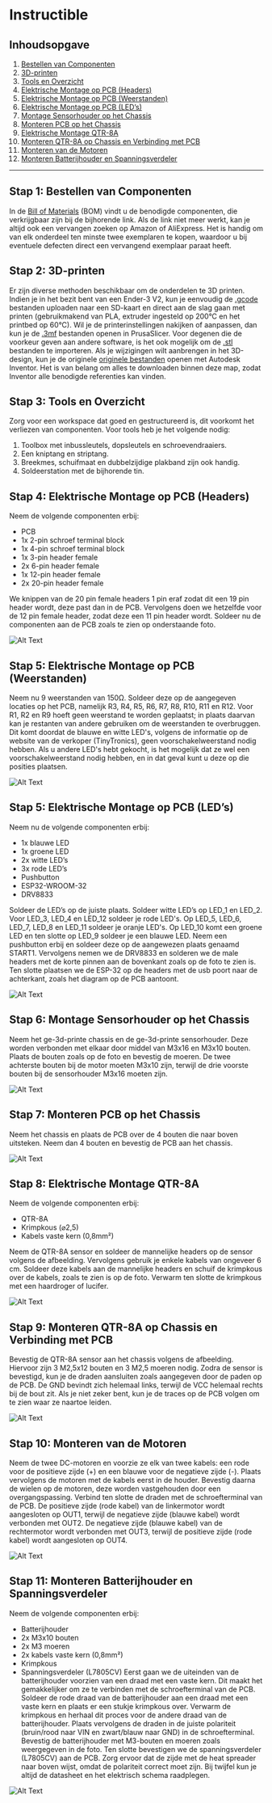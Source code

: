 # Instructible

## Inhoudsopgave
1. [Bestellen van Componenten](#stap-1-bestellen-van-componenten)
2. [3D-printen](#stap-2-3d-printen)
3. [Tools en Overzicht](#stap-3-tools-en-overzicht)
4. [Elektrische Montage op PCB (Headers)](#stap-4-elektrische-montage-op-pcb-headers)
5. [Elektrische Montage op PCB (Weerstanden)](#stap-5-elektrische-montage-op-pcb-weerstanden)
6. [Elektrische Montage op PCB (LED’s)](#stap-5-elektrische-montage-op-pcb-leds)
7. [Montage Sensorhouder op het Chassis](#stap-6-montage-sensorhouder-op-het-chassis)
8. [Monteren PCB op het Chassis](#stap-7-monteren-pcb-op-het-chassis)
9. [Elektrische Montage QTR-8A](#stap-8-elektrische-montage-qtr-8a)
10. [Monteren QTR-8A op Chassis en Verbinding met PCB](#stap-9-monteren-qtr-8a-op-chassis-en-verbinding-met-pcb)
11. [Monteren van de Motoren](#stap-10-monteren-van-de-motoren)
12. [Monteren Batterijhouder en Spanningsverdeler](#stap-11-monteren-batterijhouder-en-spanningsverdeler)

---

## Stap 1: Bestellen van Componenten
In de [Bill of Materials](./bill%20of%20materials) (BOM) vindt u de benodigde componenten, die verkrijgbaar zijn bij de bijhorende link. Als de link niet meer werkt, kan je altijd ook een vervangen zoeken op Amazon of AliExpress. Het is handig om van elk onderdeel ten minste twee exemplaren te kopen, waardoor u bij eventuele defecten direct een vervangend exemplaar paraat heeft.

## Stap 2: 3D-printen
Er zijn diverse methoden beschikbaar om de onderdelen te 3D printen. Indien je in het bezit bent van een Ender-3 V2, kun je eenvoudig de [.gcode](./technische%tekeningen/GCODE/) bestanden uploaden naar een SD-kaart en direct aan de slag gaan met printen (gebruikmakend van PLA, extruder ingesteld op 200°C en het printbed op 60°C). Wil je de printerinstellingen nakijken of aanpassen, dan kun je de [.3mf](./technische%tekeningen/PrusaSlicer/) bestanden openen in PrusaSlicer. Voor degenen die de voorkeur geven aan andere software, is het ook mogelijk om de [.stl](./technische%tekeningen/STL/) bestanden te importeren. Als je wijzigingen wilt aanbrengen in het 3D-design, kun je de originele [originele bestanden](/technische%tekeningen/mechanisch/Workingfolder-ELM3-Project-Synthese-LFR/) openen met Autodesk Inventor. Het is van belang om alles te downloaden binnen deze map, zodat Inventor alle benodigde referenties kan vinden.

## Stap 3: Tools en Overzicht
Zorg voor een workspace dat goed en gestructureerd is, dit voorkomt het verliezen van componenten. Voor tools heb je het volgende nodig:
1. Toolbox met inbussleutels, dopsleutels en schroevendraaiers.
2. Een kniptang en striptang.
3. Breekmes, schuifmaat en dubbelzijdige plakband zijn ook handig.
4. Soldeerstation met de bijhorende tin.

## Stap 4: Elektrische Montage op PCB (Headers)
Neem de volgende componenten erbij:
- PCB
- 1x 2-pin schroef terminal block
- 1x 4-pin schroef terminal block
- 1x 3-pin header female
- 2x 6-pin header female
- 1x 12-pin header female
- 2x 20-pin header female

We knippen van de 20 pin female headers 1 pin eraf zodat dit een 19 pin header wordt, deze past dan in de PCB. Vervolgens doen we hetzelfde voor de 12 pin female header, zodat deze een 11 pin header wordt. Soldeer nu de componenten aan de PCB zoals te zien op onderstaande foto.

![Alt Text](../images/20231214_162000.jpg)

## Stap 5: Elektrische Montage op PCB (Weerstanden)
Neem nu 9 weerstanden van 150Ω. Soldeer deze op de aangegeven locaties op het PCB, namelijk R3, R4, R5, R6, R7, R8, R10, R11 en R12. Voor R1, R2 en R9 hoeft geen weerstand te worden geplaatst; in plaats daarvan kan je restanten van andere gebruiken om de weerstanden te overbruggen. Dit komt doordat de blauwe en witte LED's, volgens de informatie op de website van de verkoper (TinyTronics), geen voorschakelweerstand nodig hebben. Als u andere LED's hebt gekocht, is het mogelijk dat ze wel een voorschakelweerstand nodig hebben, en in dat geval kunt u deze op die posities plaatsen.

![Alt Text](../images/20231214_172737.jpg)

## Stap 5: Elektrische Montage op PCB (LED’s)
Neem nu de volgende componenten erbij:
- 1x blauwe LED
- 1x groene LED
- 2x witte LED’s
- 3x rode LED’s
- Pushbutton
- ESP32-WROOM-32
- DRV8833

Soldeer de LED’s op de juiste plaats. Soldeer witte LED’s op LED_1 en LED_2. Voor LED_3, LED_4 en LED_12 soldeer je rode LED's. Op LED_5, LED_6, LED_7, LED_8 en LED_11 soldeer je oranje LED's. Op LED_10 komt een groene LED en ten slotte op LED_9 soldeer je een blauwe LED. Neem een pushbutton erbij en soldeer deze op de aangewezen plaats genaamd START1. Vervolgens nemen we de DRV8833 en solderen we de male headers met de korte pinnen aan de bovenkant zoals op de foto te zien is. Ten slotte plaatsen we de ESP-32 op de headers met de usb poort naar de achterkant, zoals het diagram op de PCB aantoont.

![Alt Text](../images/20231225_150214.jpg)

## Stap 6: Montage Sensorhouder op het Chassis
Neem het ge-3d-printe chassis en de ge-3d-printe sensorhouder. Deze worden verbonden met elkaar door middel van M3x16 en M3x10 bouten. Plaats de bouten zoals op de foto en bevestig de moeren. De twee achterste bouten bij de motor moeten M3x10 zijn, terwijl de drie voorste bouten bij de sensorhouder M3x16 moeten zijn.

![Alt Text](../images/20231225_150635.jpg)

## Stap 7: Monteren PCB op het Chassis
Neem het chassis en plaats de PCB over de 4 bouten die naar boven uitsteken. Neem dan 4 bouten en bevestig de PCB aan het chassis.

![Alt Text](../images/20231225_150913.jpg)

## Stap 8: Elektrische Montage QTR-8A
Neem de volgende componenten erbij:
- QTR-8A
- Krimpkous (⌀2,5)
- Kabels vaste kern (0,8mm²)

Neem de QTR-8A sensor en soldeer de mannelijke headers op de sensor volgens de afbeelding. Vervolgens gebruik je enkele kabels van ongeveer 6 cm. Soldeer deze kabels aan de mannelijke headers en schuif de krimpkous over de kabels, zoals te zien is op de foto. Verwarm ten slotte de krimpkous met een haardroger of lucifer.

![Alt Text](../images/20231214_205710.jpg)

## Stap 9: Monteren QTR-8A op Chassis en Verbinding met PCB
Bevestig de QTR-8A sensor aan het chassis volgens de afbeelding. Hiervoor zijn 3 M2,5x12 bouten en 3 M2,5 moeren nodig. Zodra de sensor is bevestigd, kun je de draden aansluiten zoals aangegeven door de paden op de PCB. De GND bevindt zich helemaal links, terwijl de VCC helemaal rechts bij de bout zit. Als je niet zeker bent, kun je de traces op de PCB volgen om te zien waar ze naartoe leiden.

![Alt Text](../images/20231225_151740.jpg)

## Stap 10: Monteren van de Motoren
Neem de twee DC-motoren en voorzie ze elk van twee kabels: een rode voor de positieve zijde (+) en een blauwe voor de negatieve zijde (-). Plaats vervolgens de motoren met de kabels eerst in de houder. Bevestig daarna de wielen op de motoren, deze worden vastgehouden door een overgangspassing. Verbind ten slotte de draden met de schroefterminal van de PCB. De positieve zijde (rode kabel) van de linkermotor wordt aangesloten op OUT1, terwijl de negatieve zijde (blauwe kabel) wordt verbonden met OUT2. De negatieve zijde (blauwe kabel) van de rechtermotor wordt verbonden met OUT3, terwijl de positieve zijde (rode kabel) wordt aangesloten op OUT4.

![Alt Text](../images/20231227_230854.jpg)

## Stap 11: Monteren Batterijhouder en Spanningsverdeler
Neem de volgende componenten erbij:
- Batterijhouder
- 2x M3x10 bouten
- 2x M3 moeren
- 2x kabels vaste kern (0,8mm²)
- Krimpkous
- Spanningsverdeler (L7805CV)
Eerst gaan we de uiteinden van de batterijhouder voorzien van een draad met een vaste kern. Dit maakt het gemakkelijker om ze te verbinden met de schroefterminal van de PCB. Soldeer de rode draad van de batterijhouder aan een draad met een vaste kern en plaats er een stukje krimpkous over. Verwarm de krimpkous en herhaal dit proces voor de andere draad van de batterijhouder. Plaats vervolgens de draden in de juiste polariteit (bruin/rood naar VIN en zwart/blauw naar GND) in de schroefterminal. Bevestig de batterijhouder met M3-bouten en moeren zoals weergegeven in de foto. Ten slotte bevestigen we de spanningsverdeler (L7805CV) aan de PCB. Zorg ervoor dat de zijde met de heat spreader naar boven wijst, omdat de polariteit correct moet zijn. Bij twijfel kun je altijd de datasheet en het elektrisch schema raadplegen.

![Alt Text](../images/20231226_235354.jpg)

